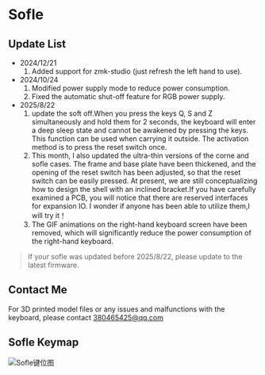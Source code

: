# Sofle

## Update List

- 2024/12/21
  1. Added support for zmk-studio (just refresh the left hand to use).
- 2024/10/24
  1. Modified power supply mode to reduce power consumption.
  2. Fixed the automatic shut-off feature for RGB power supply.
- 2025/8/22
  1. update the soft off.When you press the keys Q, S and Z simultaneously and hold them for 2 seconds, the keyboard will enter a deep sleep state and cannot be awakened by pressing the keys. This function can be used when carrying it outside. The activation method is to press the reset switch once.
  2. This month, I also updated the ultra-thin versions of the corne and sofle cases. The frame and base plate have been thickened, and the opening of the reset switch has been adjusted, so that the reset switch can be easily pressed. At present, we are still conceptualizing how to design the shell with an inclined bracket.If you have carefully examined a PCB, you will notice that there are reserved interfaces for expansion IO. I wonder if anyone has been able to utilize them,I will try it！
  3. The GIF animations on the right-hand keyboard screen have been removed, which will significantly reduce the power consumption of the right-hand keyboard.

> If your sofle was updated before 2025/8/22, please update to the latest firmware.

## Contact Me

For 3D printed model files or any issues and malfunctions with the keyboard, please contact [380465425@qq.com](mailto:380465425@qq.com)

## Sofle Keymap

![Sofle键位图](keymap-drawer/sofle.svg)
